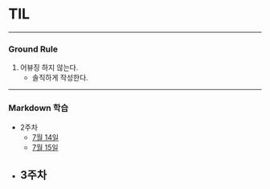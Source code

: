 # TIL



---

### Ground Rule

1. 어뷰징 하지 않는다.
   - 솔직하게 작성한다.







---

### Markdown 학습

- 2주차
  - [7월 14일](0714_TIL.md)
  - [7월 15일](0715_TIL.md)
- 3주차
  - 
